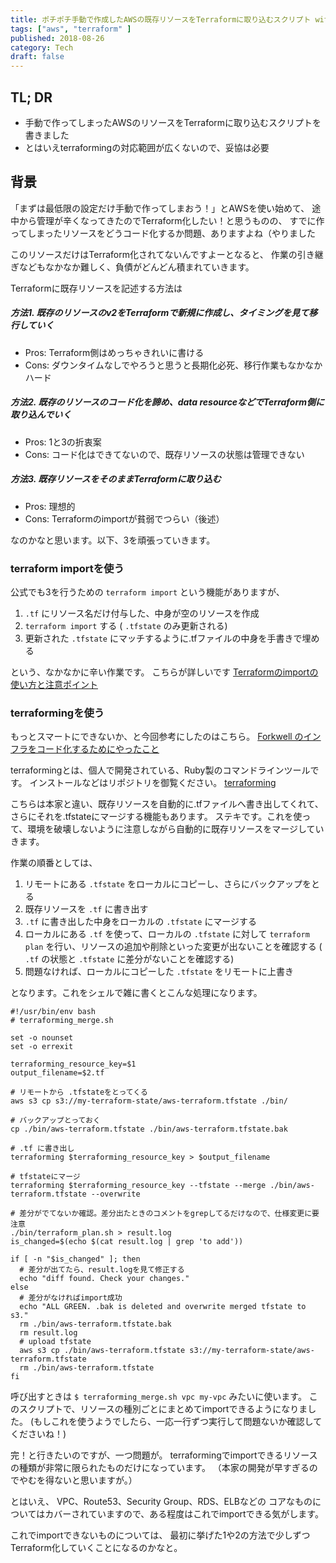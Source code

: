 ```yaml
---
title: ポチポチ手動で作成したAWSの既存リソースをTerraformに取り込むスクリプト with terraforming
tags: ["aws", "terraform" ]
published: 2018-08-26
category: Tech
draft: false
---
```



## TL; DR

* 手動で作ってしまったAWSのリソースをTerraformに取り込むスクリプトを書きました
* とはいえterraformingの対応範囲が広くないので、妥協は必要

## 背景

「まずは最低限の設定だけ手動で作ってしまおう！」とAWSを使い始めて、
途中から管理が辛くなってきたのでTerraform化したい！と思うものの、
すでに作ってしまったリソースをどうコード化するか問題、ありますよね（やりました

このリソースだけはTerraform化されてないんですよーとなると、
作業の引き継ぎなどもなかなか難しく、負債がどんどん積まれていきます。

Terraformに既存リソースを記述する方法は

##### 方法1\. 既存のリソースのv2をTerraformで新規に作成し、タイミングを見て移行していく

* Pros: Terraform側はめっちゃきれいに書ける
* Cons: ダウンタイムなしでやろうと思うと長期化必死、移行作業もなかなかハード

##### 方法2\. 既存のリソースのコード化を諦め、data resourceなどでTerraform側に取り込んでいく

* Pros: 1と3の折衷案
* Cons: コード化はできてないので、既存リソースの状態は管理できない

##### 方法3\. 既存リソースをそのままTerraformに取り込む

* Pros: 理想的
* Cons: Terraformのimportが貧弱でつらい（後述）

なのかなと思います。以下、3を頑張っていきます。

### terraform importを使う

公式でも3を行うための `terraform import` という機能がありますが、

1. `.tf` にリソース名だけ付与した、中身が空のリソースを作成
2. `terraform import` する ( `.tfstate` のみ更新される)
3. 更新された `.tfstate` にマッチするように.tfファイルの中身を手書きで埋める

という、なかなかに辛い作業です。
こちらが詳しいです [Terraformのimportの使い方と注意ポイント](https://blog.mosuke.tech/entry/2018/06/20/terraform_import/)

### terraformingを使う

もっとスマートにできないか、と今回参考にしたのはこちら。
[Forkwell のインフラをコード化するためにやったこと](http://tech.grooves.com/entry/2018/01/22/091959)

terraformingとは、個人で開発されている、Ruby製のコマンドラインツールです。
インストールなどはリポジトリを御覧ください。
[terraforming](https://github.com/dtan4/terraforming)

こちらは本家と違い、既存リソースを自動的に.tfファイルへ書き出してくれて、さらにそれを.tfstateにマージする機能もあります。
ステキです。これを使って、環境を破壊しないように注意しながら自動的に既存リソースをマージしていきます。

作業の順番としては、

1. リモートにある `.tfstate` をローカルにコピーし、さらにバックアップをとる
2. 既存リソースを `.tf` に書き出す
3. `.tf` に書き出した中身をローカルの `.tfstate` にマージする
4. ローカルにある `.tf` を使って、ローカルの `.tfstate` に対して `terraform plan` を行い、リソースの追加や削除といった変更が出ないことを確認する ( `.tf` の状態と `.tfstate` に差分がないことを確認する)
5. 問題なければ、ローカルにコピーした `.tfstate` をリモートに上書き

となります。これをシェルで雑に書くとこんな処理になります。

```shell
#!/usr/bin/env bash
# terraforming_merge.sh

set -o nounset
set -o errexit

terraforming_resource_key=$1
output_filename=$2.tf

# リモートから .tfstateをとってくる
aws s3 cp s3://my-terraform-state/aws-terraform.tfstate ./bin/

# バックアップとっておく
cp ./bin/aws-terraform.tfstate ./bin/aws-terraform.tfstate.bak

# .tf に書き出し
terraforming $terraforming_resource_key > $output_filename

# tfstateにマージ
terraforming $terraforming_resource_key --tfstate --merge ./bin/aws-terraform.tfstate --overwrite

# 差分がでてないか確認。差分出たときのコメントをgrepしてるだけなので、仕様変更に要注意
./bin/terraform_plan.sh > result.log
is_changed=$(echo $(cat result.log | grep 'to add'))

if [ -n "$is_changed" ]; then
  # 差分が出てたら、result.logを見て修正する
  echo "diff found. Check your changes."
else
  # 差分がなければimport成功
  echo "ALL GREEN. .bak is deleted and overwrite merged tfstate to s3."
  rm ./bin/aws-terraform.tfstate.bak
  rm result.log
  # upload tfstate
  aws s3 cp ./bin/aws-terraform.tfstate s3://my-terraform-state/aws-terraform.tfstate
  rm ./bin/aws-terraform.tfstate
fi
```

呼び出すときは
`$ terraforming_merge.sh vpc my-vpc`
みたいに使います。
このスクリプトで、リソースの種別ごとにまとめてimportできるようになりました。
(もしこれを使うようでしたら、一応一行ずつ実行して問題ないか確認してくださいね！)

完！と行きたいのですが、一つ問題が。
terraformingでimportできるリソースの種類が非常に限られたものだけになっています。
（本家の開発が早すぎるのでやむを得ないと思いますが。）

とはいえ、
VPC、Route53、Security Group、RDS、ELBなどの
コアなものについてはカバーされていますので、ある程度はこれでimportできる気がします。

これでimportできないものについては、
最初に挙げた1や2の方法で少しずつTerraform化していくことになるのかなと。
